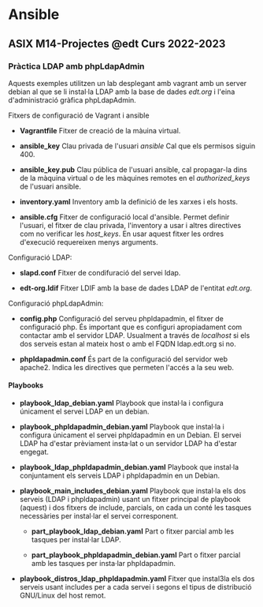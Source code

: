 # Ansible
## ASIX M14-Projectes @edt Curs 2022-2023


### Pràctica LDAP amb phpLdapAdmin

Aquests exemples utilitzen un lab desplegant amb vagrant amb un server debian al que se li
instal·la LDAP amb la base de dades *edt.org* i l'eina d'administració gràfica phpLdapAdmin.


Fitxers de configuració de Vagrant i ansible

 * **Vagrantfile** Fitxer de creació de la màuina virtual.

 * **ansible_key** Clau privada de l'usuari *ansible* Cal que els permisos siguin 400.

 * **ansible_key.pub** Clau pública de l'usuari ansible, cal propagar-la dins de la màquina
   virtual o de les màquines remotes en el *authorized_keys* de l'usuari ansible.

 * **inventory.yaml** Inventory amb la definició de les xarxes i els hosts.

 * **ansible.cfg** Fitxer de configuració local d'ansible. Permet definir l'usuari, el fitxer
   de clau privada, l'inventory a usar i altres directives com no verificar les *host_keys*. En
   usar aquest fitxer les ordres d'execució requereixen menys arguments.


Configuració LDAP:

 * **slapd.conf** Fitxer de condifuració del servei ldap.

 * **edt-org.ldif** Fitxer LDIF amb la base de dades LDAP de l'entitat *edt.org*.


Configuració phpLdapAdmin:

 * **config.php** Configuració del serveu phpldapadmin, el fitxer de configuració php.
   És important que es configuri apropiadament com contactar amb el servidor LDAP. 
   Usualment a través de *localhost* si els dos serveis estan al mateix host o amb el
   FQDN ldap.edt.org si no.

 * **phpldapadmin.conf** És part de la configuració del servidor web apache2. Indica les 
   directives que permeten l'accés a la seu web.


#### Playbooks

 * **playbook_ldap_debian.yaml** Playbook que instal·la i configura únicament el servei LDAP 
   en un debian.

 * **playbook_phpldapadmin_debian.yaml** Playbook que instal·la i configura únicament el
   servei phpldapadmin en un Debian. El servei LDAP ha d'estar prèviament insta·lat o un
   servidor LDAP ha d'estar engegat.

 * **playbook_ldap_phpldapadmin_debian.yaml** Playbook que instal·la conjuntament els serveis
   LDAP i phpldapadmin en un Debian.

 * **playbook_main_includes_debian.yaml** Playbook que instal·la els dos serveis (LDAP i phpldapadmin)
   usant un fitxer principal de playbook (aquest) i dos fitxers de include, parcials, on cada un 
   conté les tasques necessàries per instal·lar el servei corresponent.

   * **part_playbook_ldap_debian.yaml** Part o fitxer parcial amb les tasques per instal·lar LDAP.

   * **part_playbook_phpldapadmin_debian.yaml** Part o fitxer parcial amb les tasques per insta·lar 
     phpldapadmin.

 * **playbook_distros_ldap_phpldapadmin.yaml** Fitxer que instal3la els dos serveis usant includes
   per a cada servei i segons el tipus de distribució GNU/Linux del host remot.

